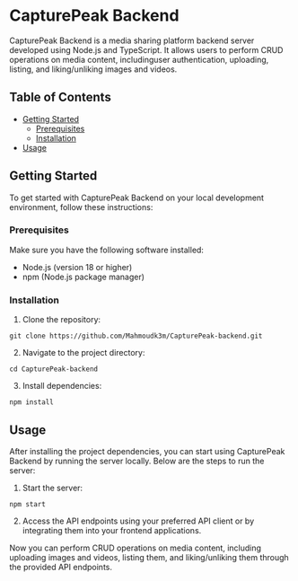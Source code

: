 # CapturePeak Backend

CapturePeak Backend is a media sharing platform backend server developed using Node.js and TypeScript. It allows users to perform CRUD operations on media content, includinguser authentication, uploading, listing, and liking/unliking images and videos.

## Table of Contents

- [Getting Started](#getting-started)
  - [Prerequisites](#prerequisites)
  - [Installation](#installation)
- [Usage](#usage)

## Getting Started

To get started with CapturePeak Backend on your local development environment, follow these instructions:

### Prerequisites

Make sure you have the following software installed:

- Node.js (version 18 or higher)
- npm (Node.js package manager)

### Installation

1. Clone the repository:
```
git clone https://github.com/Mahmoudk3m/CapturePeak-backend.git
```
2. Navigate to the project directory:
```
cd CapturePeak-backend
```
3. Install dependencies:
```
npm install
```

## Usage

After installing the project dependencies, you can start using CapturePeak Backend by running the server locally. Below are the steps to run the server:
1. Start the server:
```
npm start
```
2. Access the API endpoints using your preferred API client or by integrating them into your frontend applications.

Now you can perform CRUD operations on media content, including uploading images and videos, listing them, and liking/unliking them through the provided API endpoints.
